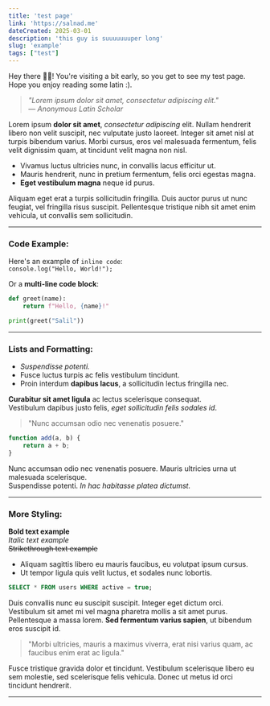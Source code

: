 ```yaml
---
title: 'test page'
link: 'https://salnad.me'
dateCreated: 2025-03-01
description: 'this guy is suuuuuuuper long'
slug: 'example'
tags: ["test"]
---
```

Hey there 👋🏾! You're visiting a bit early, so you get to see my test page. Hope you enjoy reading some latin :).

> *"Lorem ipsum dolor sit amet, consectetur adipiscing elit."*  
> — *Anonymous Latin Scholar*

Lorem ipsum **dolor sit amet**, *consectetur adipiscing* elit. Nullam hendrerit libero non velit suscipit, nec vulputate justo laoreet. Integer sit amet nisl at turpis bibendum varius. Morbi cursus, eros vel malesuada fermentum, felis velit dignissim quam, at tincidunt velit magna non nisl.

- Vivamus luctus ultricies nunc, in convallis lacus efficitur ut.
- Mauris hendrerit, nunc in pretium fermentum, felis orci egestas magna.
- **Eget vestibulum magna** neque id purus.

Aliquam eget erat a turpis sollicitudin fringilla. Duis auctor purus ut nunc feugiat, vel fringilla risus suscipit. Pellentesque tristique nibh sit amet enim vehicula, ut convallis sem sollicitudin.  

---

### Code Example:
Here's an example of `inline code`:  
`console.log("Hello, World!");`

Or a **multi-line code block**:

```python
def greet(name):
    return f"Hello, {name}!"

print(greet("Salil"))
```

---

### Lists and Formatting:
- *Suspendisse potenti.*  
- Fusce luctus turpis ac felis vestibulum tincidunt.  
- Proin interdum **dapibus lacus**, a sollicitudin lectus fringilla nec.

**Curabitur sit amet ligula** ac lectus scelerisque consequat.  
Vestibulum dapibus justo felis, *eget sollicitudin felis sodales id*.  

> "Nunc accumsan odio nec venenatis posuere."

```javascript
function add(a, b) {
    return a + b;
}
```

Nunc accumsan odio nec venenatis posuere. Mauris ultricies urna ut malesuada scelerisque.  
Suspendisse potenti. *In hac habitasse platea dictumst.*  

---

### More Styling:
**Bold text example**  
*Italic text example*  
~~Strikethrough text example~~  

- Aliquam sagittis libero eu mauris faucibus, eu volutpat ipsum cursus.
- Ut tempor ligula quis velit luctus, et sodales nunc lobortis.

```sql
SELECT * FROM users WHERE active = true;
```

Duis convallis nunc eu suscipit suscipit. Integer eget dictum orci. Vestibulum sit amet mi vel magna pharetra mollis a sit amet purus. Pellentesque a massa lorem. **Sed fermentum varius sapien**, ut bibendum eros suscipit id.

> "Morbi ultricies, mauris a maximus viverra, erat nisi varius quam, ac faucibus enim erat ac ligula."

Fusce tristique gravida dolor et tincidunt. Vestibulum scelerisque libero eu sem molestie, sed scelerisque felis vehicula. Donec ut metus id orci tincidunt hendrerit.

---


